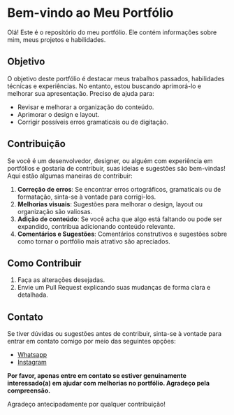 # Bem-vindo ao Meu Portfólio

Olá! Este é o repositório do meu portfólio. Ele contém informações sobre mim, meus projetos e habilidades. 

## Objetivo

O objetivo deste portfólio é destacar meus trabalhos passados, habilidades técnicas e experiências. No entanto, estou buscando aprimorá-lo e melhorar sua apresentação. Preciso de ajuda para:

- Revisar e melhorar a organização do conteúdo.
- Aprimorar o design e layout.
- Corrigir possíveis erros gramaticais ou de digitação.

## Contribuição

Se você é um desenvolvedor, designer, ou alguém com experiência em portfólios e gostaria de contribuir, suas ideias e sugestões são bem-vindas! Aqui estão algumas maneiras de contribuir:

1. **Correção de erros**: Se encontrar erros ortográficos, gramaticais ou de formatação, sinta-se à vontade para corrigi-los.
2. **Melhorias visuais**: Sugestões para melhorar o design, layout ou organização são valiosas.
3. **Adição de conteúdo**: Se você acha que algo está faltando ou pode ser expandido, contribua adicionando conteúdo relevante.
4. **Comentários e Sugestões**: Comentários construtivos e sugestões sobre como tornar o portfólio mais atrativo são apreciados.

## Como Contribuir

1. Faça as alterações desejadas.
2. Envie um Pull Request explicando suas mudanças de forma clara e detalhada.

## Contato

Se tiver dúvidas ou sugestões antes de contribuir, sinta-se à vontade para entrar em contato comigo por meio das seguintes opções:
- [Whatsapp]([https://wa.me/+55161998356169 )
- [Instagram](https://www.instagram.com/who_s4y/)

**Por favor, apenas entre em contato se estiver genuinamente interessado(a) em ajudar com melhorias no portfólio. Agradeço pela compreensão.**

Agradeço antecipadamente por qualquer contribuição!
